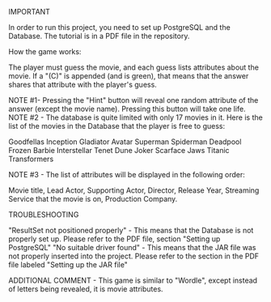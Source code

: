 IMPORTANT

In order to run this project, you need to set up PostgreSQL and the Database. The tutorial is in a PDF file in the repository.


How the game works:

The player must guess the movie, and each guess lists attributes about the movie. If a "(C)" is appended (and is green), that means that the answer shares that attribute with the player's guess.

NOTE #1- Pressing the "Hint" button will reveal one random attribute of the answer (except the movie name). Pressing this button will take one life.
NOTE #2 - The database is quite limited with only 17 movies in it. Here is the list of the movies in the Database that the player is free to guess:

Goodfellas
Inception
Gladiator
Avatar
Superman
Spiderman
Deadpool
Frozen
Barbie
Interstellar
Tenet
Dune
Joker
Scarface
Jaws
Titanic
Transformers

NOTE #3 - The list of attributes will be displayed in the following order: 

Movie title, Lead Actor, Supporting Actor, Director, Release Year, Streaming Service that the movie is on, Production Company.

TROUBLESHOOTING

"ResultSet not positioned properly" - This means that the Database is not properly set up. Please refer to the PDF file, section "Setting up PostgreSQL"
"No suitable driver found" - This means that the JAR file was not properly inserted into the project. Please refer to the section in the PDF file labeled "Setting up the JAR file"


ADDITIONAL COMMENT - This game is similar to "Wordle", except instead of letters being revealed, it is movie attributes.
